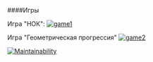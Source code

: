 ####Игры


Игра "НОК":
[![game1](https://asciinema.org/a/vASWMZ7JFMwSiWOInFl1VV6Vw.svg)](https://asciinema.org/a/vASWMZ7JFMwSiWOInFl1VV6Vw)

Игра "Геометрическая прогрессия"
[![game2](https://asciinema.org/a/AUPN9LHtsO0hgTitM4cCA5Po7.svg)](https://asciinema.org/a/AUPN9LHtsO0hgTitM4cCA5Po7)



[![Maintainability](https://api.codeclimate.com/v1/badges/38757eb977da377f3d4e/maintainability)](https://codeclimate.com/github/Slofya/method/maintainability)